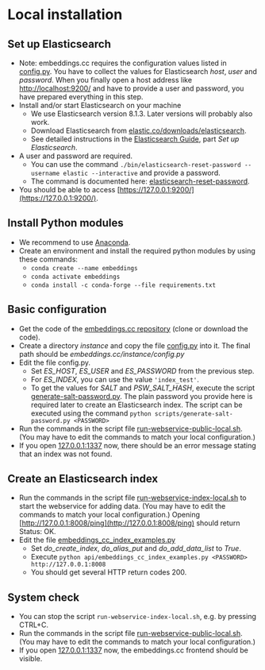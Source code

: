 # Local installation

## Set up Elasticsearch

- Note: embeddings.cc requires the configuration values listed in [config.py](../config.py).
  You have to collect the values for Elasticsearch *host*, *user* and *password*.
  When you finally open a host address like [http://localhost:9200/](http://localhost:9200/) and have to provide a user and password, you have prepared everything in this step.
- Install and/or start Elasticsearch on your machine
    - We use Elasticsearch version 8.1.3.
      Later versions will probably also work.
    - Download Elasticsearch from [elastic.co/downloads/elasticsearch](https://www.elastic.co/downloads/elasticsearch).
    - See detailed instructions in the [Elasticsearch Guide](https://www.elastic.co/guide/en/elasticsearch/reference/8.1/index.html), part *Set up Elasticsearch*.
- A user and password are required.
    - You can use the command `./bin/elasticsearch-reset-password --username elastic --interactive` and provide a password.
    - The command is documented here: [elasticsearch-reset-password](https://www.elastic.co/guide/en/elasticsearch/reference/8.1/reset-password.html).
- You should be able to access [https://127.0.0.1:9200/](https://127.0.0.1:9200/).

## Install Python modules

- We recommend to use [Anaconda](https://www.anaconda.com/).
- Create an environment and install the required python modules by using these commands:
    - `conda create --name embeddings`
    - `conda activate embeddings`
    - `conda install -c conda-forge --file requirements.txt`

## Basic configuration

- Get the code of the [embeddings.cc repository](https://github.com/dice-group/embeddings.cc) (clone or download the code).
- Create a directory *instance* and copy the file [config.py](../config.py) into it. The final path should be *embeddings.cc/instance/config.py*
- Edit the file config.py.
    - Set *ES_HOST*, *ES_USER* and *ES_PASSWORD* from the previous step.
    - For *ES_INDEX*, you can use the value `'index_test'`.
    - To get the values for *SALT* and *PSW_SALT_HASH*, execute the script [generate-salt-password.py](../scripts/generate-salt-password.py).
      The plain password you provide here is required later to create an Elasticsearch index. The script can be executed using the command `python scripts/generate-salt-password.py <PASSWORD>`
- Run the commands in the script file [run-webservice-public-local.sh](../scripts/run-webservice-public-local.sh).
  (You may have to edit the commands to match your local configuration.)
- If you open [127.0.0.1:1337](http://127.0.0.1:1337/) now, there should be an error message stating that an index was not found.

## Create an Elasticsearch index

- Run the commands in the script file [run-webservice-index-local.sh](../scripts/run-webservice-index-local.sh) to start the webservice for adding data.
  (You may have to edit the commands to match your local configuration.)
  Opening [http://127.0.0.1:8008/ping](http://127.0.0.1:8008/ping) should return Status: OK.
- Edit the file [embeddings_cc_index_examples.py](../api/embeddings_cc_index_examples.py)
    - Set *do_create_index*, *do_alias_put* and *do_add_data_list* to *True*.
    - Execute `python api/embeddings_cc_index_examples.py <PASSWORD> http://127.0.0.1:8008`
    - You should get several HTTP return codes 200.

## System check

- You can stop the script `run-webservice-index-local.sh`, e.g. by pressing CTRL+C.
- Run the commands in the script file [run-webservice-public-local.sh](../scripts/run-webservice-public-local.sh).
  (You may have to edit the commands to match your local configuration.)
- If you open [127.0.0.1:1337](http://127.0.0.1:1337/) now, the embeddings.cc frontend should be visible.
